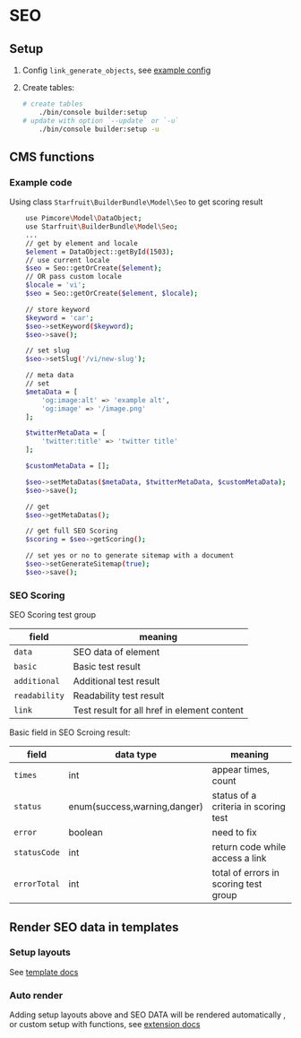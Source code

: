 # SEO

## Setup

1. Config `link_generate_objects`, see [example config](../config/pimcore/starfruit_builder.yaml)

2. Create tables:

    ```bash
    # create tables
        ./bin/console builder:setup
    # update with option `--update` or `-u`
        ./bin/console builder:setup -u
    ```

## CMS functions

### Example code

Using class `Starfruit\BuilderBundle\Model\Seo` to get scoring result

```bash
    use Pimcore\Model\DataObject;
    use Starfruit\BuilderBundle\Model\Seo;
    ...
    // get by element and locale
    $element = DataObject::getById(1503);
    // use current locale
    $seo = Seo::getOrCreate($element);
    // OR pass custom locale
    $locale = 'vi';
    $seo = Seo::getOrCreate($element, $locale);

    // store keyword
    $keyword = 'car';
    $seo->setKeyword($keyword);
    $seo->save();

    // set slug
    $seo->setSlug('/vi/new-slug');

    // meta data
    // set
    $metaData = [
        'og:image:alt' => 'example alt',
        'og:image' => '/image.png'
    ];

    $twitterMetaData = [
        'twitter:title' => 'twitter title'
    ];

    $customMetaData = [];

    $seo->setMetaDatas($metaData, $twitterMetaData, $customMetaData);
    $seo->save();

    // get
    $seo->getMetaDatas();

    // get full SEO Scoring
    $scoring = $seo->getScoring();

    // set yes or no to generate sitemap with a document
    $seo->setGenerateSitemap(true);
    $seo->save();
```

### SEO Scoring

SEO Scoring test group

| field | meaning |
| ------------ | ------------ |
| `data` | SEO data of element |
| `basic` | Basic test result |
| `additional` | Additional test result |
| `readability` | Readability test result |
| `link` | Test result for all href in element content |

Basic field in SEO Scroing result:

| field | data type | meaning |
| ------------ | ------------ | ------------ |
| `times` | int | appear times, count |
| `status` | enum(success,warning,danger) | status of a criteria in scoring test |
| `error` | boolean | need to fix |
| `statusCode` | int | return code while access a link |
| `errorTotal` | int | total of errors in scoring test group |

## Render SEO data in templates

### Setup layouts

See [template docs](TEMPLATE.md)

### Auto render

Adding setup layouts above and SEO DATA will be rendered automatically , or custom setup with functions, see [extension docs](EXTENSION.md)
